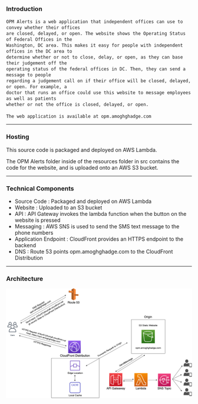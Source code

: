 ### Introduction
    OPM Alerts is a web application that independent offices can use to convey whether their offices 
    are closed, delayed, or open. The website shows the Operating Status of Federal Offices in the 
    Washington, DC area. This makes it easy for people with independent offices in the DC area to 
    determine whether or not to close, delay, or open, as they can base their judgement off the 
    operating status of the federal offices in DC. Then, they can send a message to people 
    regarding a judgement call on if their office will be closed, delayed, or open. For example, a 
    doctor that runs an office could use this website to message employees as well as patients 
    whether or not the office is closed, delayed, or open.

    The web application is available at opm.amoghghadge.com
___________________________________________________________________________________________________

### Hosting
This source code is packaged and deployed on AWS Lambda.<br>

The OPM Alerts folder inside of the resources folder in src contains the code for the website, and is uploaded onto an AWS S3 bucket.

___________________________________________________________________________________________________

### Technical Components
   
- Source Code            : Packaged and deployed on AWS Lambda<br>
- Website                : Uploaded to an S3 bucket<br>
- API                    : API Gateway invokes the lambda function when the button on the website is pressed<br>
- Messaging              : AWS SNS is used to send the SMS text message to the phone numbers<br>
- Application Endpoint   : CloudFront provides an HTTPS endpoint to the backend<br>
- DNS                    : Route 53 points opm.amoghghadge.com to the CloudFront Distribution<br>

___________________________________________________________________________________________________

### Architecture
![Architecture](Diagram.png)
